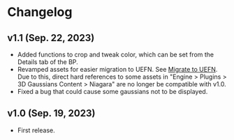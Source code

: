 # Changelog

<!-- ## v1.2 (Sep. ??, 2023)
- Fixed a bug that caused actor rotations not to be included in color calculations for Spherical Harmonics Degree 1 and above. -->

## v1.1 (Sep. 22, 2023)
- Added functions to crop and tweak color, which can be set from the Details tab of the BP.
- Revamped assets for easier migration to UEFN. See [Migrate to UEFN](./how-to-uefn).  
  Due to this, direct hard references to some assets in "Engine > Plugins > 3D Gaussians Content > Niagara" are no longer be compatible with v1.0.
- Fixed a bug that could cause some gaussians not to be displayed.

## v1.0 (Sep. 19, 2023)
- First release.